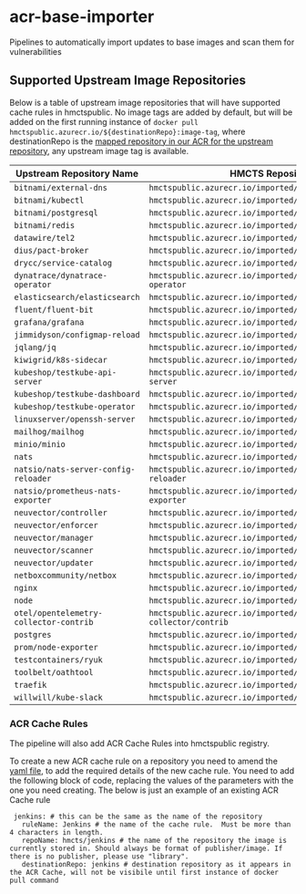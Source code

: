 # acr-base-importer
Pipelines to automatically import updates to base images and scan them for vulnerabilities
## Supported Upstream Image Repositories

Below is a table of upstream image repositories that will have supported cache rules in hmctspublic. No image tags are added by default, but will be added on the first running instance of `docker pull hmctspublic.azurecr.io/${destinationRepo}:image-tag`, where destinationRepo is the [mapped repository in our ACR for the upstream repository](acr-respositories.yaml), any upstream image tag is available.


| **Upstream Repository Name**           | **HMCTS Repository Name**                                              |
|----------------------------------------|------------------------------------------------------------------------|
| `bitnami/external-dns`                 | `hmctspublic.azurecr.io/imported/bitnami/external-dns`                 |
| `bitnami/kubectl`                      | `hmctspublic.azurecr.io/imported/bitnami/kubectl`                      |
| `bitnami/postgresql`                   | `hmctspublic.azurecr.io/imported/bitnami/postgresql`                   |
| `bitnami/redis`                        | `hmctspublic.azurecr.io/imported/bitnami/redis`                        |
| `datawire/tel2`                        | `hmctspublic.azurecr.io/imported/datawire/tel2`                        |
| `dius/pact-broker`                     | `hmctspublic.azurecr.io/imported/dius/pact-broker`                     |
| `drycc/service-catalog`                | `hmctspublic.azurecr.io/imported/dyrcc/service-catalog`                |
| `dynatrace/dynatrace-operator`         | `hmctspublic.azurecr.io/imported/dynatrace/dynatrace-operator`         |
| `elasticsearch/elasticsearch`          | `hmctspublic.azurecr.io/imported/elasticsearch/elasticsearch`          |
| `fluent/fluent-bit`                    | `hmctspublic.azurecr.io/imported/fluent/fluent-bit`                    |
| `grafana/grafana`                      | `hmctspublic.azurecr.io/imported/grafana`                              |
| `jimmidyson/configmap-reload`          | `hmctspublic.azurecr.io/imported/jimmidyson/configmap-reload`          |
| `jqlang/jq`                            | `hmctspublic.azurecr.io/imported/jqlang/jq`                            |
| `kiwigrid/k8s-sidecar`                 | `hmctspublic.azurecr.io/imported/kiwigrid/k8s-sidecar`                 |
| `kubeshop/testkube-api-server`         | `hmctspublic.azurecr.io/imported/kubeshop/testkube-api-server`         |
| `kubeshop/testkube-dashboard`          | `hmctspublic.azurecr.io/imported/kubeshop/testkube-dashboard`          |
| `kubeshop/testkube-operator`           | `hmctspublic.azurecr.io/imported/kubeshop/testkube-operator`           |
| `linuxserver/openssh-server`           | `hmctspublic.azurecr.io/imported/linuxserver/openssh-server`           | 
| `mailhog/mailhog`                      | `hmctspublic.azurecr.io/imported/mailhog/mailhog`                      |
| `minio/minio`                          | `hmctspublic.azurecr.io/imported/minio/minio`                          |
| `nats`                                 | `hmctspublic.azurecr.io/imported/nats`                                 |
| `natsio/nats-server-config-reloader`   | `hmctspublic.azurecr.io/imported/natsi/nats-server-config-reloader`    |
| `natsio/prometheus-nats-exporter`      | `hmctspublic.azurecr.io/imported/natsio/prometheus-nats-exporter`      |
| `neuvector/controller`                 | `hmctspublic.azurecr.io/imported/neuvector/controller`                 |
| `neuvector/enforcer`                   | `hmctspublic.azurecr.io/imported/neuvector/enforcer`                   |
| `neuvector/manager`                    | `hmctspublic.azurecr.io/imported/neuvector/manager`                    |
| `neuvector/scanner`                    | `hmctspublic.azurecr.io/imported/neuvector/scanner`                    |
| `neuvector/updater`                    | `hmctspublic.azurecr.io/imported/neuvector/updater`                    |
| `netboxcommunity/netbox`               | `hmctspublic.azurecr.io/imported/netboxcommunity/netbox`               |
| `nginx`                                | `hmctspublic.azurecr.io/imported/nginx`                                |
| `node`                                 | `hmctspublic.azurecr.io/imported/library/node`                         |
| `otel/opentelemetry-collector-contrib` | `hmctspublic.azurecr.io/imported/otel/opentelemetry-collector/contrib` |
| `postgres`                             | `hmctspublic.azurecr.io/imported/postgres`                             |
| `prom/node-exporter`                   | `hmctspublic.azurecr.io/imported/prom/node-exporter`                   |
| `testcontainers/ryuk`                  | `hmctspublic.azurecr.io/imported/testcontainers/ryuk`                  |
| `toolbelt/oathtool`                    | `hmctspublic.azurecr.io/imported/toolbelt/oathtool`                    |
| `traefik`                              | `hmctspublic.azurecr.io/imported/traefik`                              |
| `willwill/kube-slack`                  | `hmctspublic.azurecr.io/imported/willwill/kube-slack`                  |

### ACR Cache Rules
The pipeline will also add ACR Cache Rules into hmctspublic registry.

To create a new ACR cache rule on a repository you need to amend the [yaml file](acr-repositories.yaml), to add the required details of the new cache rule. You need to add the following block of code, replacing the values of the parameters with the one you need creating. The below is just an example of an existing ACR Cache rule
 
 ```
  jenkins: # this can be the same as the name of the repository
    ruleName: Jenkins # the name of the cache rule.  Must be more than 4 characters in length.
    repoName: hmcts/jenkins # the name of the repository the image is currently stored in. Should always be format of publisher/image. If there is no publisher, please use "library".
    destinationRepo: jenkins # destination repository as it appears in the ACR Cache, will not be visibile until first instance of docker pull command
 ```